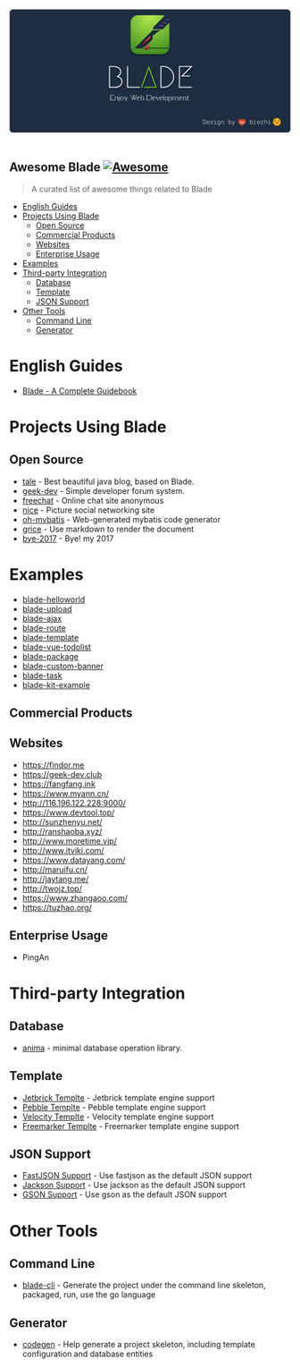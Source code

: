 <p align="center">
  <br>
  <img width="600" src="./blade-cover.png" alt="logo of blade-awesome repository">
  <br>
  <br>
</p>

## Awesome Blade [![Awesome](https://cdn.rawgit.com/sindresorhus/awesome/d7305f38d29fed78fa85652e3a63e154dd8e8829/media/badge.svg)](https://github.com/sindresorhus/awesome)

> A curated list of awesome things related to Blade

- [English Guides](#english-guides)
- [Projects Using Blade](#projects-using-blade)
  - [Open Source](#open-source)
  - [Commercial Products](#commercial-products)
  - [Websites](#appswebsites)
  - [Enterprise Usage](#enterprise-usage)
- [Examples](#examples) 
- [Third-party Integration](#third-party-integration)
  - [Database](#database)
  - [Template](#template)
  - [JSON Support](#json-support)
- [Other Tools](#other-tools)
  - [Command Line](#command-line)
  - [Generator](#generator)
  
  
# English Guides

- [Blade - A Complete Guidebook](https://www.baeldung.com/blade)
  
# Projects Using Blade

## Open Source

- [tale](https://github.com/otale/tale) - Best beautiful java blog, based on Blade.
- [geek-dev](https://github.com/biezhi/geek-dev) - Simple developer forum system.
- [freechat](https://github.com/biezhi/freechat) - Online chat site anonymous
- [nice](https://github.com/biezhi/nice) - Picture social networking site
- [oh-mybatis](https://github.com/biezhi/oh-mybatis) - Web-generated mybatis code generator
- [grice](https://github.com/biezhi/grice) - Use markdown to render the document
- [bye-2017](https://github.com/biezhi/bye-2017) - Bye! my 2017

# Examples

- [blade-helloworld](https://github.com/lets-blade/blade-demos/tree/master/blade-helloworld)
- [blade-upload](https://github.com/lets-blade/blade-demos/tree/master/blade-upload)
- [blade-ajax](https://github.com/lets-blade/blade-demos/tree/master/blade-ajax)
- [blade-route](https://github.com/lets-blade/blade-demos/tree/master/blade-route)
- [blade-template](https://github.com/lets-blade/blade-demos/tree/master/blade-template)
- [blade-vue-todolist](https://github.com/lets-blade/blade-demos/tree/master/blade-vue-todolist)
- [blade-package](https://github.com/lets-blade/blade-demos/tree/master/blade-package)
- [blade-custom-banner](https://github.com/lets-blade/blade-demos/tree/master/blade-custom-banner)
- [blade-task](https://github.com/lets-blade/blade-demos/tree/master/blade-task)
- [blade-kit-example](https://github.com/lets-blade/blade-demos/tree/master/blade-kit-example/src/main/java/com/blade/demo/kit)

## Commercial Products

## Websites

- https://findor.me
- https://geek-dev.club
- https://fangfang.ink
- https://www.myann.cn/
- http://116.196.122.228:9000/
- https://www.devtool.top/
- http://sunzhenyu.net/
- http://ranshaoba.xyz/
- http://www.moretime.vip/
- http://www.itviki.com/
- https://www.datayang.com/
- http://maruifu.cn/
- http://jaytang.me/
- http://twojz.top/
- https://www.zhangaoo.com/
- https://tuzhao.org/

## Enterprise Usage

- PingAn

# Third-party Integration

## Database

- [anima](https://github.com/biezhi/anima) - minimal database operation library. 

## Template

- [Jetbrick Templte](https://github.com/lets-blade/blade-template-engines/tree/master/blade-template-jetbrick) - Jetbrick template engine support
- [Pebble Templte](https://github.com/lets-blade/blade-template-engines/tree/master/blade-template-pebble) - Pebble template engine support
- [Velocity Templte](https://github.com/lets-blade/blade-template-engines/tree/master/blade-template-velocity) - Velocity template engine support
- [Freemarker Templte](https://github.com/lets-blade/blade-template-engines/tree/master/blade-template-freemarker) - Freemarker template engine support

## JSON Support

- [FastJSON Support](https://github.com/lets-blade/blade-json-support/tree/master/blade-fastjson-support) - Use fastjson as the default JSON support
- [Jackson Support](https://github.com/lets-blade/blade-json-support/tree/master/blade-jackson-support) - Use jackson as the default JSON support
- [GSON Support](https://github.com/lets-blade/blade-json-support/tree/master/blade-gson-support) - Use gson as the default JSON support

# Other Tools

## Command Line

- [blade-cli](https://github.com/biezhi/blade-cli) - Generate the project under the command line skeleton, packaged, run, use the go language

## Generator

- [codegen](https://github.com/lets-blade/codegen) - Help generate a project skeleton, including template configuration and database entities

